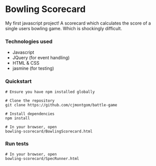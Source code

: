 # Bowling Scorecard

My first javascript project! 
A scorecard which calculates the score of a single users bowling game. Which is shockingly difficult.
 

### Technologies used

- Javascript
- JQuery (for event handling)
- HTML & CSS
- jasmine (for testing)


### Quickstart

```
# Ensure you have npm installed globally 

# Clone the repository
git clone https://github.com/cjmontgom/battle-game

# Install dependencies
npm install

# In your browser, open 
bowling-scorecard/BowlingScorecard.html

```

### Run tests

```
# In your browser, open 
bowling-scorecard/SpecRunner.html
```
